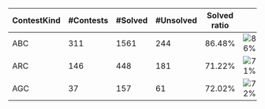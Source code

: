 | ContestKind | #Contests | #Solved | #Unsolved | Solved ratio | |
| - | - | - | - | - | - |
| ABC | 311 | 1561 | 244 | 86.48% | ![86%](https://progress-bar.dev/86?title=Solved) |
| ARC | 146 | 448 | 181 | 71.22% | ![71%](https://progress-bar.dev/71?title=Solved) |
| AGC | 37 | 157 | 61 | 72.02% | ![72%](https://progress-bar.dev/72?title=Solved) |
